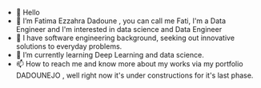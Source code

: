 - 👋 Hello 
- 👀 I’m Fatima Ezzahra Dadoune , you can call me Fati, I'm a Data Engineer and I'm interested in data science and Data Engineer
- 💞️ I have software engineering background, seeking out innovative solutions to everyday problems.
- 🌱 I’m currently learning Deep Learning and data science.
- 📫 How to reach me and know more about my works via my portfolio DADOUNEJO , well right now it's under constructions for it's last phase.

<!---
DADOUNEJO/DADOUNEJO is a ✨ special ✨ repository because its `README.md` (this file) appears on your GitHub profile.
You can click the Preview link to take a look at your changes.
--->
